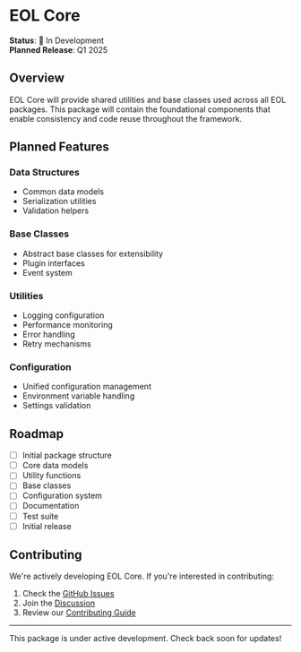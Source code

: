 # EOL Core

**Status**: 🚧 In Development  
**Planned Release**: Q1 2025

## Overview

EOL Core will provide shared utilities and base classes used across all EOL packages. This package will contain the foundational components that enable consistency and code reuse throughout the framework.

## Planned Features

### Data Structures
- Common data models
- Serialization utilities
- Validation helpers

### Base Classes
- Abstract base classes for extensibility
- Plugin interfaces
- Event system

### Utilities
- Logging configuration
- Performance monitoring
- Error handling
- Retry mechanisms

### Configuration
- Unified configuration management
- Environment variable handling
- Settings validation

## Roadmap

- [ ] Initial package structure
- [ ] Core data models
- [ ] Utility functions
- [ ] Base classes
- [ ] Configuration system
- [ ] Documentation
- [ ] Test suite
- [ ] Initial release

## Contributing

We're actively developing EOL Core. If you're interested in contributing:

1. Check the [GitHub Issues](https://github.com/eoln/eol/issues?q=is%3Aopen+is%3Aissue+label%3Aeol-core)
2. Join the [Discussion](https://github.com/eoln/eol/discussions)
3. Review our [Contributing Guide](../../development/contributing.md)

---

This package is under active development. Check back soon for updates!